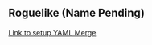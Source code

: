 Roguelike (Name Pending)
-------

[Link to setup YAML Merge](https://docs.unity3d.com/Manual/SmartMerge.html)
